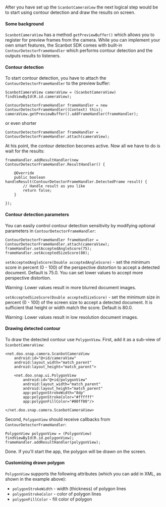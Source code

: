 After you have set up the `ScanbotCameraView` the next logical step would be to start using contour detection and draw the results on screen.

#### Some background

`ScanbotCameraView` has a method `getPreviewBuffer()` which allows you to register for preview frames from the camera. While you can implement your own smart features, the Scanbot SDK comes with built-in `ContourDetectorFrameHandler` which performs contour detection and the outputs results to listeners.

#### Contour detection

To start contour detection, you have to attach the `ContourDetectorFrameHandler` to the preview buffer:

    ScanbotCameraView cameraView = (ScanbotCameraView) findViewById(R.id.cameraView);

    ContourDetectorFrameHandler frameHandler = new ContourDetectorFrameHandler((Context) this);
    cameraView.getPreviewBuffer().addFrameHandler(frameHandler);

or even shorter

    ContourDetectorFrameHandler frameHandler = ContourDetectorFrameHandler.attach(cameraView);

At his point, the contour detection becomes active. Now all we have to do is wait for the results:

    frameHandler.addResultHandler(new ContourDetectorFrameHandler.ResultHandler() {

        @Override
        public boolean handleResult(ContourDetectorFrameHandler.DetectedFrame result) {
            // Handle result as you like
            return false;
        }

    });

#### Contour detection parameters

You can easily control contour detection sensitivity by modifying optional parameters in `ContourDetectorFrameHandler`:

    ContourDetectorFrameHandler frameHandler = ContourDetectorFrameHandler.attach(cameraView);
    frameHandler.setAcceptedAngleScore(75);
    frameHandler.setAcceptedSizeScore(80);

`setAcceptedAngleScore(Double acceptedAngleScore)` - set the minimum score in percent (0 - 100) of the perspective distortion to accept a detected document. Default is 75.0. You can set lower values to accept more perspective distortion.

Warning: Lower values result in more blurred document images.

`setAcceptedSizeScore(Double acceptedSizeScore)` - set the minimum size in percent (0 - 100) of the screen size to accept a detected document. It is sufficient that height or width match the score. Default is 80.0.

Warning: Lower values result in low resolution document images.

#### Drawing detected contour

To draw the detected contour use `PolygonView`. First, add it as a sub-view of `ScanbotCameraView`:

    <net.doo.snap.camera.ScanbotCameraView
        android:id="@+id/cameraView"
        android:layout_width="match_parent"
        android:layout_height="match_parent">

        <net.doo.snap.ui.PolygonView
            android:id="@+id/polygonView"
            android:layout_width="match_parent"
            android:layout_height="match_parent"
            app:polygonStrokeWidth="8dp"
            app:polygonStrokeColor="#ffffff"
            app:polygonFillColor="#00ff00"/>

    </net.doo.snap.camera.ScanbotCameraView>

Second, `PolygonView` should receive callbacks from `ContourDetectorFrameHandler`:

    PolygonView polygonView = (PolygonView) findViewById(R.id.polygonView);
    frameHandler.addResultHandler(polygonView);

Done. If you'll start the app, the polygon will be drawn on the screen.

#### Customizing drawn polygon

`PolygonView` supports the following attributes (which you can add in XML, as shown in the example above):

* `polygonStrokeWidth` - width (thickness) of polygon lines
* `polygonStrokeColor` - color of polygon lines
* `polygonFillColor` - fill color of polygon